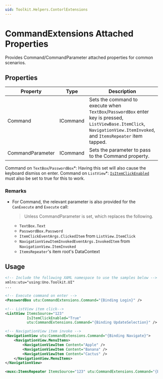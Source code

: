 ```yaml
---
uid: Toolkit.Helpers.ContorlExtensions
---
```

# CommandExtensions Attached Properties
Provides Command/CommandParameter attached properties for common scenarios.

## Properties
Property|Type|Description
-|-|-
Command|ICommand|Sets the command to execute when `TextBox`/`PasswordBox` enter key is pressed, `ListViewBase.ItemClick`, `NavigationView.ItemInvoked`, and `ItemsRepeater` item tapped.
CommandParameter|ICommand|Sets the parameter to pass to the Command property.

Command on `TextBox`/`PasswordBox`\*: Having this set will also cause the keyboard dismiss on enter.
Command on `ListView`\*: [`IsItemClickEnabled`](https://docs.microsoft.com/en-us/uwp/api/windows.ui.xaml.controls.listviewbase.isitemclickenabled) must also be set to true for this to work.

### Remarks
- For Command, the relevant parameter is also provided for the `CanExecute` and `Execute` call:
  > Unless CommandParameter is set, which replaces the following.
  - `TextBox.Text`
  - `PasswordBox.Password`
  - `ItemClickEventArgs.ClickedItem` from `ListView.ItemClick`
  - `NavigationViewItemInvokedEventArgs.InvokedItem` from `NavigationView.ItemInvoked`
  - `ItemsRepeater`'s item root's DataContext

## Usage
```xml
<!-- Include the following XAML namespace to use the samples below -->
xmlns:utu="using:Uno.Toolkit.UI"
...

<!-- Execute command on enter -->
<PasswordBox utu:CommandExtensions.Command="{Binding Login}" />

<!-- ListView item click-->
<ListView ItemsSource="123"
		  IsItemClickEnabled="True"
		  utu:CommandExtensions.Command="{Binding UpdateSelection}" />

<!-- NavigationView item invoke -->
<NavigationView utu:CommandExtensions.Command="{Binding Navigate}">
	<NavigationView.MenuItems>
		<NavigationViewItem Content="Apple" />
		<NavigationViewItem Content="Banana" />
		<NavigationViewItem Content="Cactus" />
	</NavigationView.MenuItems>
</NavigationView>

<muxc:ItemsRepeater ItemsSource="123" utu:CommandExtensions.Command="{Binding UpdateSelection}" />
```
